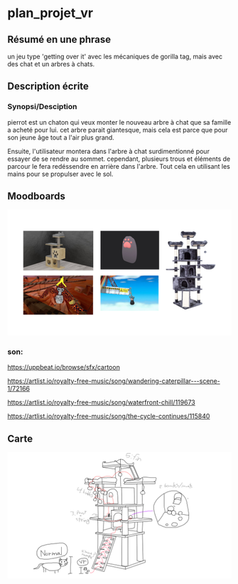 # plan_projet_vr

## Résumé en une phrase 

 un jeu type 'getting over it' avec les mécaniques de gorilla tag, mais avec des chat et un arbres à chats.

## Description écrite

### Synopsi/Desciption
pierrot est un chaton qui veux monter le nouveau arbre à chat que sa famille a acheté pour lui. cet arbre parait giantesque, mais cela est parce que pour son jeune âge tout a l'air plus grand.

Ensuite, l'utilisateur montera dans l'arbre à chat surdimentionné pour essayer de se rendre au sommet. cependant, plusieurs trous et éléments de parcour le fera redéssendre en arrière dans l'arbre.
Tout cela en utilisant les mains pour se propulser avec le sol.

## Moodboards

![moodboard](media/img/moadboard_vr.png)

### son:

https://uppbeat.io/browse/sfx/cartoon

https://artlist.io/royalty-free-music/song/wandering-caterpillar---scene-1/72166

https://artlist.io/royalty-free-music/song/waterfront-chill/119673

https://artlist.io/royalty-free-music/song/the-cycle-continues/115840

## Carte
![carte](media/img/carte_vr.png)

